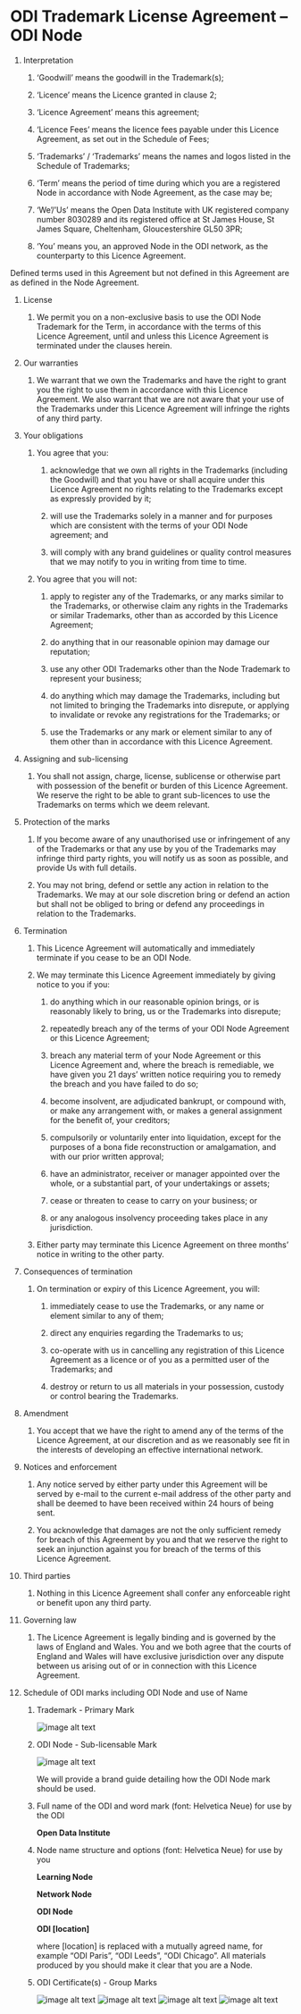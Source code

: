 # ODI Trademark License Agreement – ODI Node 

1. Interpretation

    1.  ‘Goodwill’ means the goodwill in the Trademark(s);

    1. ‘Licence’ means the Licence granted in clause 2;

    1. ‘Licence Agreement’ means this agreement;

    1. ‘Licence Fees’ means the licence fees payable under this Licence Agreement, as set out in the Schedule of Fees;

    1. ‘Trademarks’ / ‘Trademarks’ means the names and logos listed in the Schedule of Trademarks;

    1. ‘Term’ means the period of time during which you are a registered Node in accordance with Node Agreement, as the case may be;

    1. ‘We’/’Us’ means the Open Data Institute with UK registered company number 8030289 and its registered office at St James House, St James Square, Cheltenham, Gloucestershire GL50 3PR; 

    1. ‘You’ means you, an approved Node in the ODI network, as the counterparty to this Licence Agreement.

Defined terms used in this Agreement but not defined in this Agreement are as defined in the Node Agreement.

1. License

    1. We permit you on a non-exclusive basis to use the ODI Node Trademark for the Term, in accordance with the terms of this Licence Agreement, until and unless this Licence Agreement is terminated under the clauses herein.

1. Our warranties

    1. We warrant that we own the Trademarks and have the right to grant you the right to use them in accordance with this Licence Agreement.  We also warrant that we are not aware that your use of the Trademarks under this Licence Agreement will infringe the rights of any third party.

1. Your obligations

    1. You agree that you:

        1. acknowledge that we own all rights in the Trademarks (including the Goodwill) and that you have or shall acquire under this Licence Agreement no rights relating to the Trademarks except as expressly provided by it;

        1. will use the Trademarks solely in a manner and for purposes which are consistent with the terms of your ODI Node agreement; and

        1. will comply with any brand guidelines or quality control measures that we may notify to you in writing from time to time.

    1. You agree that you will not:

        1. apply to register any of the Trademarks, or any marks similar to the Trademarks, or otherwise claim any rights in the Trademarks or similar Trademarks, other than as accorded by this Licence Agreement;

        1. do anything that in our reasonable opinion may damage our reputation;

        1. use any other ODI Trademarks other than the Node Trademark to represent your business;

        1. do anything which may damage the Trademarks, including but not limited to bringing the Trademarks into disrepute, or applying to invalidate or revoke any registrations for the Trademarks; or

        1. use the Trademarks or any mark or element similar to any of them other than in accordance with this Licence Agreement.

1. Assigning and sub-licensing

    1. You shall not assign, charge, license, sublicense or otherwise part with possession of the benefit or burden of this Licence Agreement.  We reserve the right to be able to grant sub-licences to use the Trademarks on terms which we deem relevant.

1. Protection of the marks

    1. If you become aware of any unauthorised use or infringement of any of the Trademarks or that any use by you of the Trademarks may infringe third party rights, you will notify us as soon as possible, and provide Us with full details.

    1. You may not bring, defend or settle any action in relation to the Trademarks.  We may at our sole discretion bring or defend an action but shall not be obliged to bring or defend any proceedings in relation to the Trademarks. 

1. Termination

    1. This Licence Agreement will automatically and immediately terminate if you cease to be an ODI Node.

    1. We may terminate this Licence Agreement immediately by giving notice to you if you:

        1. do anything which in our reasonable opinion brings, or is reasonably likely to bring, us or the Trademarks into disrepute;

        1. repeatedly breach any of the terms of your ODI Node Agreement or this Licence Agreement;

        1. breach any material term of your Node Agreement or this Licence Agreement and, where the breach is remediable, we have given you 21 days’ written notice requiring you to remedy the breach and you have failed to do so;

        1. become insolvent, are adjudicated bankrupt, or compound with, or make any arrangement with, or makes a general assignment for the benefit of, your creditors; 

        1. compulsorily or voluntarily enter into liquidation, except for the purposes of a bona fide reconstruction or amalgamation, and with our prior written approval;

        1. have an administrator, receiver or manager appointed over the whole, or a substantial part, of your undertakings or assets;

        1. cease or threaten to cease to carry on your business; or

        1. or any analogous insolvency proceeding takes place in any jurisdiction. 

    1. Either party may terminate this Licence Agreement on three months’ notice in writing to the other party.

1. Consequences of termination

    1. On termination or expiry of this Licence Agreement, you will:

        1. immediately cease to use the Trademarks, or any name or element similar to any of them;

        1. direct any enquiries regarding the Trademarks to us;

        1. co-operate with us in cancelling any registration of this Licence Agreement as a licence or of you as a permitted user of the Trademarks; and

        1. destroy or return to us all materials in your possession, custody or control bearing the Trademarks.

1. Amendment

    1. You accept that we have the right to amend any of the terms of the Licence Agreement, at our discretion and as we reasonably see fit in the interests of developing an effective international network.

1. Notices and enforcement

    1. Any notice served by either party under this Agreement will be served by e-mail to the current e-mail address of the other party and shall be deemed to have been received within 24 hours of being sent.

    1. You acknowledge that damages are not the only sufficient remedy for breach of this Agreement by you and that we reserve the right to seek an injunction against you for breach of the terms of this Licence Agreement.
   

1. Third parties

    1. Nothing in this Licence Agreement shall confer any enforceable right or benefit upon any third party.
 
1. Governing law
 
    1. The Licence Agreement is legally binding and is governed by the laws of England and Wales.  You and we both agree that the courts of England and Wales will have exclusive jurisdiction over any dispute between us arising out of or in connection with this Licence Agreement.

1. Schedule of ODI marks including ODI Node and use of Name

	1. Trademark - Primary Mark 

		![image alt text](http://static.theodi.org/assets/ODI-trademark-primary-mark.png)

	1. ODI Node - Sub-licensable Mark

		![image alt text](http://static.theodi.org/assets/ODI-trademark-node.png)

		We will provide a brand guide detailing how the ODI Node mark should be used.


	1. Full name of the ODI and word mark (font: Helvetica Neue) for use by the ODI

		**Open Data Institute**

	1.  Node name structure and options (font: Helvetica Neue) for use by you

		**Learning Node**

		**Network Node**
		
		**ODI Node**
	
		**ODI [location]**

		where [location] is replaced with a mutually agreed name, for example “ODI Paris”, “ODI Leeds”, “ODI Chicago”. All materials produced by you should make it clear that you are a Node.
	1. ODI Certificate(s) - Group Marks

		![image alt text](http://static.theodi.org/assets/ODI-trademark-certificate-raw.png)
		![image alt text](http://static.theodi.org/assets/ODI-trademark-certificate-pilot.png)
		![image alt text](http://static.theodi.org/assets/ODI-trademark-certificate-standard.png)
		![image alt text](http://static.theodi.org/assets/ODI-trademark-certificate-expert.png)


